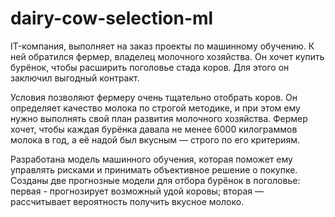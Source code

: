 # dairy-cow-selection-ml

IT-компания, выполняет на заказ проекты по машинному обучению. К ней обратился фермер, владелец молочного хозяйства. Он хочет купить бурёнок, чтобы расширить поголовье стада коров. Для этого он заключил выгодный контракт.

Условия позволяют фермеру очень тщательно отобрать коров. Он определяет качество молока по строгой методике, и при этом ему нужно выполнять свой план развития молочного хозяйства. Фермер хочет, чтобы каждая бурёнка давала не менее 6000 килограммов молока в год, а её надой был вкусным — строго по его критериям.

Разработана модель машинного обучения, которая поможет ему управлять рисками и принимать объективное решение о покупке. Созданы две прогнозные модели для отбора бурёнок в поголовье: первая - прогнозирует возможный удой коровы; вторая — рассчитывает вероятность получить вкусное молоко.
